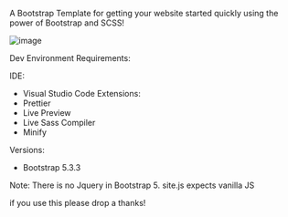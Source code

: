 A Bootstrap Template for getting your website started quickly using the power of Bootstrap and SCSS!

![image](https://github.com/user-attachments/assets/8122deb8-6265-4aa8-b43b-10fb088e1bce)


Dev Environment Requirements:

IDE:
  - Visual Studio Code
Extensions:
  - Prettier
  - Live Preview
  - Live Sass Compiler
  - Minify

Versions:
  - Bootstrap 5.3.3

Note: There is no Jquery in Bootstrap 5. site.js expects vanilla JS

if you use this please drop a thanks!
